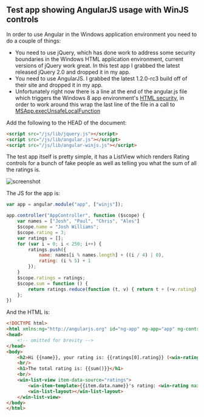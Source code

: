 Test app showing AngularJS usage with WinJS controls
----------------------------------------------------

In order to use Angular in the Windows application environment you need to do a couple of things:

* You need to use jQuery, which has done work to address some security boundaries in the Windows HTML application environment, current versions of jQuery work great. In this test app I grabbed the latest released jQuery 2.0 and dropped it in my app.
* You need to use AngularJS. I grabbed the latest 1.2.0-rc3 build off of their site and dropped it in my app.
* Unfortunately right now there is a line at the end of the angular.js file which triggers the Windows 8 app environment's [HTML security][1], in order to work around this wrap the last line of the file in a call to [MSApp.execUnsafeLocalFunction][0]

[0]: http://msdn.microsoft.com/en-us/library/windows/apps/hh767331.aspx
[1]: http://msdn.microsoft.com/en-us/library/windows/apps/hh465388.aspx

Add the following to the HEAD of the document:

```HTML
<script src="/js/lib/jquery.js"></script>
<script src="/js/lib/angular.js"></script>
<script src="/js/lib/angular-winjs.js"></script>
```

The test app itself is pretty simple, it has a ListView which renders Rating controls for a bunch of fake people as well as telling you what the sum of all the ratings is.

![screenshot](https://raw.github.com/codemonkeychris/angular-winjs/master/test/AngularWinJSTest/screenshot.png)

The JS for the app is:

```JavaScript
var app = angular.module("app", ["winjs"]);

app.controller("AppController", function ($scope) {
    var names = ["Josh", "Paul", "Chris", "Ales"]
    $scope.name = "Josh Williams";
    $scope.rating = 3;
    var ratings = [];
    for (var i = 0; i < 250; i++) {
        ratings.push({
            name: names[i % names.length] + ((i / 4) | 0),
            rating: (i % 5) + 1
        });
    }
    $scope.ratings = ratings;
    $scope.sum = function () {
        return ratings.reduce(function (t, v) { return t + (+v.rating); }, 0);
    };
})
```

And the HTML is:

```HTML
<!DOCTYPE html>
<html xmlns:ng="http://angularjs.org" id="ng-app" ng-app="app" ng-controller="AppController">
<head>
    <!-- omitted for brevity -->
</head>
<body>
    <h2>Hi {{name}}, your rating is: {{ratings[0].rating}} (<win-rating max-rating="5" user-rating="ratings[0].rating"></win-rating>)</h2>
    <br/>
    <h1>The total rating is: {{sum()}}</h1>
    <br/>
    <win-list-view item-data-source="ratings">
        <win-item-template>{{item.data.name}}'s rating: <win-rating max-rating="5" user-rating="item.data.rating"></win-rating></win-item-template>
        <win-list-layout></win-list-layout>
    </win-list-view>
</body>
</html>
```
    
